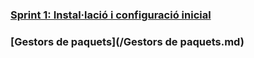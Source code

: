 ### [Sprint 1: Instal·lació i configuració inicial](/unidad1/unidad1.md)
### [Gestors de paquets](/Gestors de paquets.md)
